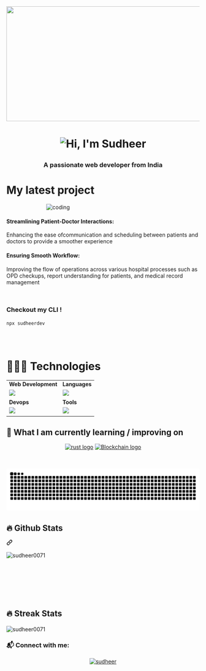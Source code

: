 <img src="https://images.unsplash.com/photo-1457305237443-44c3d5a30b89?q=80&w=2074&auto=format&fit=crop&ixlib=rb-4.0.3&ixid=M3wxMjA3fDB8MHxwaG90by1wYWdlfHx8fGVufDB8fHx8fA%3D%3D" height="300" width="800" />
<h1 align="center">
  <p align="center">
  <img aligh='center' alt="Hi, I'm Sudheer" title="Hi" src="https://readme-typing-svg.herokuapp.com/?font=mono&weight=900&size=38&duration=4000&pause=1000&color=4A83C0&center=true&vCenter=true&random=false&width=672&lines=Hi%20there%2C+I%27m+Sudheer;I%27m+a+Web+developer;I+love+TypeScript" alt="Typing SVG">
  </p>
</h1> 
<h3 align="center">A passionate web developer from India</h3>
<p>   

<h1 align='left' >My latest project</h1>
<a href="https://swasthlekh.vercel.app/">
<img align=' ' alt='' width='150' src='https://pub-f7df8bb286174a36bc558870137a7fb7.r2.dev/swasthlekh%20svg%202.png'><img/>
</a> 
<img alt='coding' align='right' width='400' src='https://media.licdn.com/dms/image/v2/C4E12AQHhfpP2slLoXw/article-cover_image-shrink_600_2000/article-cover_image-shrink_600_2000/0/1578791251071?e=2147483647&v=beta&t=VzLHMqcE50y3xqTRNMou5y2N66-JDMXvgAVx8TZYJzY'/>
<h4 align=''>Streamlining Patient-Doctor Interactions:</h4> 
Enhancing the ease ofcommunication and scheduling between patients and doctors to provide a smoother experience</p> 
<h4 align=''>Ensuring Smooth Workflow:</h4> 
Improving the flow of operations across
various hospital processes such as OPD checkups, report understanding
for patients, and medical record management</p> 

<br/>

### Checkout my CLI ! 
```bash 
npx sudheerdev
```
<br/>  
 <br/>

 # 🧑🏻‍💻 Technologies
 
<table>
<tr>
	<td><strong>Web Development</strong></td>
	<td><strong>Languages</strong></td>
</tr>
<tr>
		<td><img src = "https://skillicons.dev/icons?i=html,css,js,ts,react,nextjs,bootstrap,tailwind,nodejs,express,django,postgres,prisma,mongodb,figma" ></td>
		<td><img src = "https://skillicons.dev/icons?i=cpp,python,ts&theme=dark"></td>
</tr>
<tr>
	<td><strong>Devops</strong></td>
	<td><strong>Tools</strong></td>
</tr>
<tr>
	<td><img src = "https://skillicons.dev/icons?i=docker,aws,cloudflare,gcp,azure&theme=dark"></td>
	<td><img src = "https://skillicons.dev/icons?i=git,vscode,github,eclipse,githubactions&theme=dark"></td>
</tr>
</table>
 
<h2 class="heading-element" dir="auto">📖  What I am currently learning / improving on</h2>
<p align="center" dir="auto">
<a target="_blank" rel="noopener noreferrer nofollow" href="https://solana.com"><img src="https://upload.wikimedia.org/wikipedia/en/b/b9/Solana_logo.png" alt="rust logo" title="Rust" height="50" width="50" data-canonical-src="https://img.shields.io/badge/Rust-F54D01?logo=rust&amp;logoColor=564438" style="max-width: 100%;"></a>
<a target="_blank" rel="noopener noreferrer nofollow" href="https://ethereum.org/en/"><img src="https://cryptologos.cc/logos/ethereum-eth-logo.png" alt="Blockchain logo" title="Blockchain" height="45" data-canonical-src="https://img.shields.io/badge/Blockchain-282C34?logo=ethereum&amp;logoColor=7870e5" style="max-width: 100%;"></a>
 </p>

<br>
<br>

<img alt='contributions'  src='https://raw.githubusercontent.com/Pulkitxm/pulkitxm/0f57656935b79f483f9f8e72ed2445764ea0a9d2/images/github-contribution-snake.svg'/>

<div class="markdown-heading" dir="auto"><h2 tabindex="-1" class="heading-element" dir="auto">🔥 Github Stats</h2><a id="user-content--github-stats" class="anchor" aria-label="Permalink: 🔥 Github Stats" href="#-github-stats"><svg class="octicon octicon-link" viewBox="0 0 16 16" version="1.1" width="16" height="16" aria-hidden="true"><path d="m7.775 3.275 1.25-1.25a3.5 3.5 0 1 1 4.95 4.95l-2.5 2.5a3.5 3.5 0 0 1-4.95 0 .751.751 0 0 1 .018-1.042.751.751 0 0 1 1.042-.018 1.998 1.998 0 0 0 2.83 0l2.5-2.5a2.002 2.002 0 0 0-2.83-2.83l-1.25 1.25a.751.751 0 0 1-1.042-.018.751.751 0 0 1-.018-1.042Zm-4.69 9.64a1.998 1.998 0 0 0 2.83 0l1.25-1.25a.751.751 0 0 1 1.042.018.751.751 0 0 1 .018 1.042l-1.25 1.25a3.5 3.5 0 1 1-4.95-4.95l2.5-2.5a3.5 3.5 0 0 1 4.95 0 .751.751 0 0 1-.018 1.042.751.751 0 0 1-1.042.018 1.998 1.998 0 0 0-2.83 0l-2.5 2.5a1.998 1.998 0 0 0 0 2.83Z"></path></svg></a></div>
<div><div/>
<div><div/>
<p><img align="left" src="https://github-readme-stats-sigma-five.vercel.app/api/top-langs/?username=sudheer0071&theme=algolia&hide=c++&layout=compact" alt="sudheer0071" /></p>
 <br/>
 <br/>
 <br/>
 <br/>
 <br/>
 <br/>
 <br/>
<h2 tabindex="-1" class="heading-element" dir="auto">🔥 Streak Stats</h2>
<p><img align="center" src="https://github-readme-streak-stats.herokuapp.com/?user=sudheer0071&theme=algolia&hide_border=false" alt="sudheer0071" /></p>

<h3 align="left">📬 Connect with me:</h3>
<p align="center">
<a href="https://www.linkedin.com/in/sudheer-8075121a0/" target="blank"><img align="center" src="https://raw.githubusercontent.com/rahuldkjain/github-profile-readme-generator/master/src/images/icons/Social/linked-in-alt.svg" alt="sudheer" height="30" width="40" /></a>
